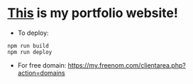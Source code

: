 # [This](https://virejdasani.github.io) is my portfolio website!

- To deploy:
```
npm run build
npm run deploy
```
- For free domain: https://my.freenom.com/clientarea.php?action=domains
